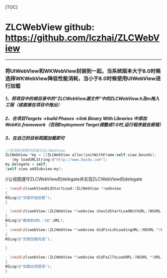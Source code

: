 [TOC]
#      ZLCWebView     github:  https://github.com/lczhai/ZLCWebView  
-----    

###  将UIWebVIew和WKWebView封装到一起，当系统版本大于8.0时候选择WKWebView降低性能消耗，当小于8.0时候使用UIWebView进行加载
 
 
 
 

##### 1、将项目中的根目录中的“ZLCWebView源文件”中的ZLCWebView.h及m拖入工程（或直接在项目中拖出）
 
##### 2、在项目Targets ->build Phases  ->link Binary With Libraries 中添加WebKit.framework（否则Deployment Target调整成7.0时,运行程序就会报错）

##### 3、在自己的目标视图加载即可

 
 ```objectivec
 //在目标视图内初始化ZLCWebView 
 ZLCWebView *my = [[ZLCWebView alloc]initWithFrame:self.view.bounds];
	[my loadURLString:@"http://www.baidu.com"];
 my.delegate = self;
 [self.view addSubview:my];
 ```
 
 //让视图遵守ZLCWebView的delegate并实现ZLCWebView的delegate
 
 ```objectivec
 - (void)zlcwebViewDidStartLoad:(ZLCWebView *)webview
 {
 NSLog(@"页面开始加载");
 }
 
 - (void)zlcwebView:(ZLCWebView *)webview shouldStartLoadWithURL:(NSURL *)URL
 {
 NSLog(@"截取到URL：%@",URL);
 }
 - (void)zlcwebView:(ZLCWebView *)webview didFinishLoadingURL:(NSURL *)URL
 {
 NSLog(@"页面加载完成");
	
 }
 
 - (void)zlcwebView:(ZLCWebView *)webview didFailToLoadURL:(NSURL *)URL error:(NSError *)error
 {
 NSLog(@"加载出现错误");
 }
 
 ```
 
 
 
 
 
 

